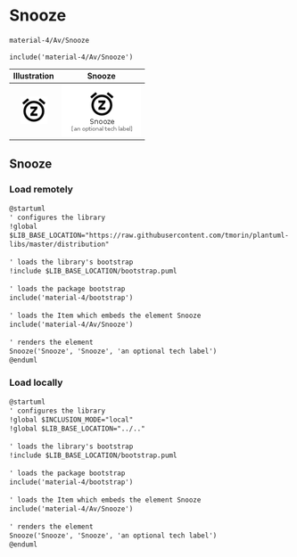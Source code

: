 # Snooze


```text
material-4/Av/Snooze
```

```text
include('material-4/Av/Snooze')
```



| Illustration | Snooze |
| :---: | :---: |
| ![illustration for Illustration](../../material-4/Av/Snooze.png) | ![illustration for Snooze](../../material-4/Av/Snooze.Local.png) |




## Snooze

### Load remotely
```plantuml
@startuml
' configures the library
!global $LIB_BASE_LOCATION="https://raw.githubusercontent.com/tmorin/plantuml-libs/master/distribution"

' loads the library's bootstrap
!include $LIB_BASE_LOCATION/bootstrap.puml

' loads the package bootstrap
include('material-4/bootstrap')

' loads the Item which embeds the element Snooze
include('material-4/Av/Snooze')

' renders the element
Snooze('Snooze', 'Snooze', 'an optional tech label')
@enduml
```

### Load locally
```plantuml
@startuml
' configures the library
!global $INCLUSION_MODE="local"
!global $LIB_BASE_LOCATION="../.."

' loads the library's bootstrap
!include $LIB_BASE_LOCATION/bootstrap.puml

' loads the package bootstrap
include('material-4/bootstrap')

' loads the Item which embeds the element Snooze
include('material-4/Av/Snooze')

' renders the element
Snooze('Snooze', 'Snooze', 'an optional tech label')
@enduml
```

